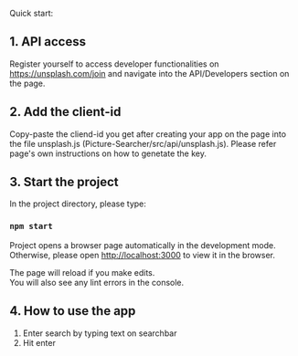 Quick start:

## 1. API access

Register yourself to access developer functionalities on https://unsplash.com/join and navigate into the API/Developers section on the page.

## 2. Add the client-id

Copy-paste the cliend-id you get after creating your app on the page into the file unsplash.js (Picture-Searcher/src/api/unsplash.js). 
Please refer page's own instructions on how to genetate the key.

## 3. Start the project

In the project directory, please type:

### `npm start`

Project opens a browser page automatically in the development mode.<br>
Otherwise, please open [http://localhost:3000](http://localhost:3000) to view it in the browser.

The page will reload if you make edits.<br>
You will also see any lint errors in the console.

## 4. How to use the app

1. Enter search by typing text on searchbar
2. Hit enter
